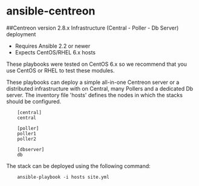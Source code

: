 # ansible-centreon

##Centreon version 2.8.x Infrastructure (Central - Poller - Db Server) deployment

- Requires Ansible 2.2 or newer
- Expects CentOS/RHEL 6.x hosts

These playbooks were tested on CentOS 6.x so we recommend
that you use CentOS or RHEL to test these modules.

These playbooks can deploy a simple all-in-one Centreon server or a distributed 
infrastructure with on Central, many Pollers and a dedicated Db server. The 
inventory file 'hosts' defines the nodes in which the stacks should be configured.

        [central]
        central

        [poller]
        poller1
        poller2

        [dbserver]
        db

The stack can be deployed using the following command:

        ansible-playbook -i hosts site.yml

